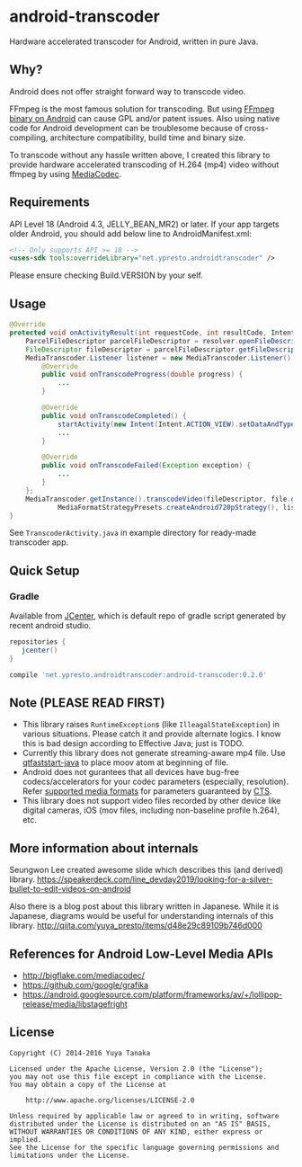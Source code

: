 android-transcoder
=================

Hardware accelerated transcoder for Android, written in pure Java.

## Why?

Android does not offer straight forward way to transcode video.

FFmpeg is the most famous solution for transcoding. But using [FFmpeg binary on Android](https://github.com/WritingMinds/ffmpeg-android) can cause GPL and/or patent issues. Also using native code for Android development can be troublesome because of cross-compiling, architecture compatibility, build time and binary size.

To transcode without any hassle written above, I created this library to provide hardware accelerated transcoding of H.264 (mp4) video without ffmpeg by using [MediaCodec](https://developer.android.com/intl/ja/reference/android/media/MediaCodec.html).

## Requirements

API Level 18 (Android 4.3, JELLY_BEAN_MR2) or later.
If your app targets older Android, you should add below line to AndroidManifest.xml:

```xml
<!-- Only supports API >= 18 -->
<uses-sdk tools:overrideLibrary="net.ypresto.androidtranscoder" />
```

Please ensure checking Build.VERSION by your self.

## Usage

```java
@Override
protected void onActivityResult(int requestCode, int resultCode, Intent data) {
    ParcelFileDescriptor parcelFileDescriptor = resolver.openFileDescriptor(data.getData(), "r");
    FileDescriptor fileDescriptor = parcelFileDescriptor.getFileDescriptor();
    MediaTranscoder.Listener listener = new MediaTranscoder.Listener() {
        @Override
        public void onTranscodeProgress(double progress) {
            ...
        }

        @Override
        public void onTranscodeCompleted() {
            startActivity(new Intent(Intent.ACTION_VIEW).setDataAndType(Uri.fromFile(file), "video/mp4"));
            ...
        }

        @Override
        public void onTranscodeFailed(Exception exception) {
            ...
        }
    };
    MediaTranscoder.getInstance().transcodeVideo(fileDescriptor, file.getAbsolutePath(),
            MediaFormatStrategyPresets.createAndroid720pStrategy(), listener); // or createAndroid720pStrategy([your bitrate here])
}
```

See `TranscoderActivity.java` in example directory for ready-made transcoder app.

## Quick Setup

### Gradle

Available from [JCenter](https://bintray.com/bintray/jcenter), which is default repo of gradle script generated by recent android studio.

```groovy
repositories {
   jcenter()
}
```

```groovy
compile 'net.ypresto.androidtranscoder:android-transcoder:0.2.0'
```

## Note (PLEASE READ FIRST)

- This library raises `RuntimeException`s (like `IlleagalStateException`) in various situations. Please catch it and provide alternate logics. I know this is bad design according to Effective Java; just is TODO.
- Currently this library does not generate streaming-aware mp4 file.
Use [qtfaststart-java](https://github.com/ypresto/qtfaststart-java) to place moov atom at beginning of file.
- Android does not gurantees that all devices have bug-free codecs/accelerators for your codec parameters (especially, resolution). Refer [supported media formats](http://developer.android.com/guide/appendix/media-formats.html) for parameters guaranteed by [CTS](https://source.android.com/compatibility/cts-intro.html).
- This library does not support video files recorded by other device like digital cameras, iOS (mov files, including non-baseline profile h.264), etc.


## More information about internals

Seungwon Lee created awesome slide which describes this (and derived) library.
https://speakerdeck.com/line_devday2019/looking-for-a-silver-bullet-to-edit-videos-on-android

Also there is a blog post about this library written in Japanese. While it is Japanese, diagrams would be useful for understanding internals of this library.
http://qiita.com/yuya_presto/items/d48e29c89109b746d000

## References for Android Low-Level Media APIs

- http://bigflake.com/mediacodec/
- https://github.com/google/grafika
- https://android.googlesource.com/platform/frameworks/av/+/lollipop-release/media/libstagefright

## License

```
Copyright (C) 2014-2016 Yuya Tanaka

Licensed under the Apache License, Version 2.0 (the "License");
you may not use this file except in compliance with the License.
You may obtain a copy of the License at

    http://www.apache.org/licenses/LICENSE-2.0

Unless required by applicable law or agreed to in writing, software
distributed under the License is distributed on an "AS IS" BASIS,
WITHOUT WARRANTIES OR CONDITIONS OF ANY KIND, either express or implied.
See the License for the specific language governing permissions and
limitations under the License.
```
